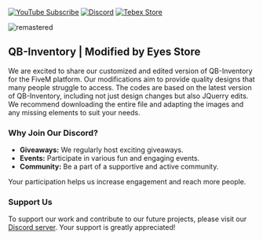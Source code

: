 [![YouTube Subscribe](https://img.shields.io/badge/YouTube-Subscribe-red?style=for-the-badge&logo=youtube)](https://www.youtube.com/watch?v=_CcALvJ7Dkc)
[![Discord](https://img.shields.io/badge/Discord-Join-blue?style=for-the-badge&logo=discord)](https://discord.gg/EkwWvFS)
[![Tebex Store](https://img.shields.io/badge/Tebex-Store-green?style=for-the-badge&logo=shopify)](https://eyestore.tebex.io/)


![remastered](https://github.com/raiderss/qb-inventory/assets/53000629/ed49dcbf-dd55-4136-84e9-106e95b89103)

## QB-Inventory | Modified by Eyes Store

We are excited to share our customized and edited version of QB-Inventory for the FiveM platform. Our modifications aim to provide quality designs that many people struggle to access. The codes are based on the latest version of QB-Inventory, including not just design changes but also JQuerry edits. We recommend downloading the entire file and adapting the images and any missing elements to suit your needs.

### Why Join Our Discord?

- **Giveaways:** We regularly host exciting giveaways.
- **Events:** Participate in various fun and engaging events.
- **Community:** Be a part of a supportive and active community.

Your participation helps us increase engagement and reach more people.

### Support Us

To support our work and contribute to our future projects, please visit our [Discord server](your-discord-link). Your support is greatly appreciated!
